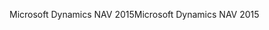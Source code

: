 <span data-ttu-id="9e0d4-101">Microsoft Dynamics NAV 2015</span><span class="sxs-lookup"><span data-stu-id="9e0d4-101">Microsoft Dynamics NAV 2015</span></span>